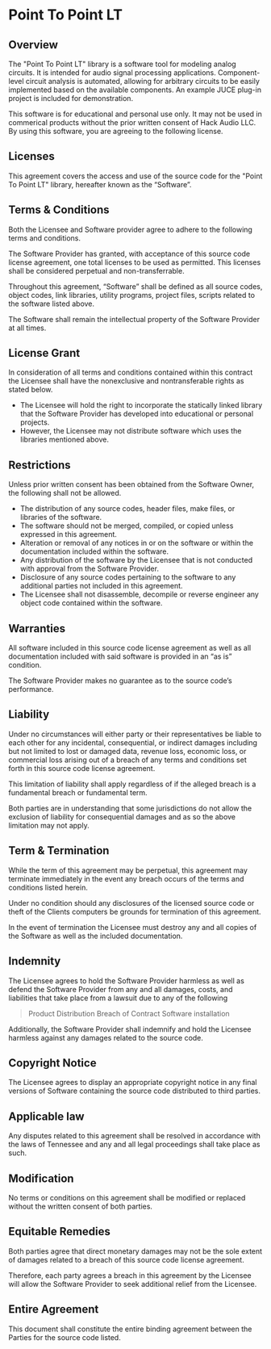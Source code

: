 # Point To Point LT

## Overview

The "Point To Point LT" library is a software tool for modeling analog circuits. It is intended for audio signal processing applications. Component-level circuit analysis is automated, allowing for arbitrary circuits to be easily implemented based on the available components. An example JUCE plug-in project is included for demonstration. 

This software is for educational and personal use only. It may not be used in commerical products without the prior written consent of Hack Audio LLC. By using this software, you are agreeing to the following license. 

## Licenses

This agreement covers the access and use of the source code for the "Point To Point LT" library, hereafter known as the “Software”.

## Terms & Conditions

Both the Licensee and Software provider agree to adhere to the following terms and conditions.

The Software Provider has granted, with acceptance of this source code license agreement, one total licenses to be used as permitted. This licenses shall be considered perpetual and non-transferrable.

Throughout this agreement, “Software” shall be defined as all source codes, object codes, link libraries, utility programs, project files, scripts related to the software listed above.

The Software shall remain the intellectual property of the Software Provider at all times.

## License Grant

In consideration of all terms and conditions contained within this contract the Licensee shall have the nonexclusive and nontransferable rights as stated below.

- The Licensee will hold the right to incorporate the statically linked library that the Software Provider has developed into educational or personal projects.
- However, the Licensee may not distribute software which uses the libraries mentioned above.

## Restrictions

Unless prior written consent has been obtained from the Software Owner, the following shall not be allowed.

- The distribution of any source codes, header files, make files, or libraries of the software.
- The software should not be merged, compiled, or copied unless expressed in this agreement.
- Alteration or removal of any notices in or on the software or within the documentation included within the software.
- Any distribution of the software by the Licensee that is not conducted with approval from the Software Provider.
- Disclosure of any source codes pertaining to the software to any additional parties not included in this agreement.
- The Licensee shall not disassemble, decompile or reverse engineer any object code contained within the software.


## Warranties

All software included in this source code license agreement as well as all documentation included with said software is provided in an “as is” condition.

The Software Provider makes no guarantee as to the source code’s performance.

## Liability

Under no circumstances will either party or their representatives be liable to each other for any incidental, consequential, or indirect damages including but not limited to lost or damaged data, revenue loss, economic loss, or commercial loss arising out of a breach of any terms and conditions set forth in this source code license agreement.

This limitation of liability shall apply regardless of if the alleged breach is a fundamental breach or fundamental term.

Both parties are in understanding that some jurisdictions do not allow the exclusion of liability for consequential damages and as so the above limitation may not apply.

## Term & Termination

While the term of this agreement may be perpetual, this agreement may terminate immediately in the event any breach occurs of the terms and conditions listed herein.

Under no condition should any disclosures of the licensed source code or theft of the Clients computers be grounds for termination of this agreement.

In the event of termination the Licensee must destroy any and all copies of the Software as well as the included documentation.

## Indemnity

The Licensee agrees to hold the Software Provider harmless as well as defend the Software Provider from any and all damages, costs, and liabilities that take place from a lawsuit due to any of the following

> Product Distribution
> Breach of Contract
> Software installation

Additionally, the Software Provider shall indemnify and hold the Licensee harmless against any damages related to the source code.

## Copyright Notice
The Licensee agrees to display an appropriate copyright notice in any final versions of Software containing the source code distributed to third parties.

## Applicable law

Any disputes related to this agreement shall be resolved in accordance with the laws of Tennessee and any and all legal proceedings shall take place as such.

## Modification

No terms or conditions on this agreement shall be modified or replaced without the written consent of both parties.

## Equitable Remedies

Both parties agree that direct monetary damages may not be the sole extent of damages related to a breach of this source code license agreement.

Therefore, each party agrees a breach in this agreement by the Licensee will allow the Software Provider to seek additional relief from the Licensee.

## Entire Agreement

This document shall constitute the entire binding agreement between the Parties for the source code listed.

